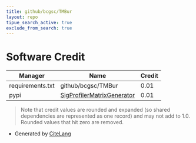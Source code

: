 ```yaml
---
title: github/bcgsc/TMBur
layout: repo
tipue_search_active: true
exclude_from_search: true
---
```

# Software Credit

|Manager|Name|Credit|
|-------|----|------|
|requirements.txt|github/bcgsc/TMBur|0.01|
|pypi|[SigProfilerMatrixGenerator](https://pypi.org/project/SigProfilerMatrixGenerator)|0.01|


> Note that credit values are rounded and expanded (so shared dependencies are represented as one record) and may not add to 1.0. Rounded values that hit zero are removed.


- Generated by [CiteLang](https://github.com/vsoch/citelang)
